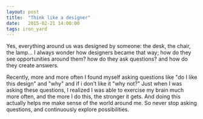 ```yaml
---
layout: post
title:  "Think like a designer"
date:   2015-02-21 14:00:00
tags: iron_yard
---
```

Yes, everything around us was designed by someone: the desk, the chair, the lamp...
I always wonder how designers became that way; how do they see opportunities around them? how do they ask questions? and how do they create answers. 

Recently, more and more often I found myself asking questions like "do I like this design" and "why" and if i don't like it "why not?" Just when I was asking these questions, I realized I was able to exercise my brain much more often, and the more I do this, the stronger it gets. And doing this actually helps me make sense of the world around me. So never stop asking questions, and continuously explore possibilities.




